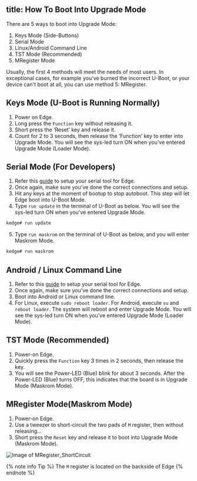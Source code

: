 title: How To Boot Into Upgrade Mode
---

There are 5 ways to boot into Upgrade Mode:

1. Keys Mode (Side-Buttons)
2. Serial Mode
3. Linux/Android Command Line
4. TST Mode (Recommended)
5. MRegister Mode

Usually, the first 4 methods will meet the needs of most users. In exceptional cases, for example you've burned the incorrect U-Boot, or your device can't boot at all, you can use method 5: MRegister.

## Keys Mode (U-Boot is Running Normally)
1. Power on Edge.
2. Long press the `Function` key without releasing it.
3. Short press the ‘Reset’ key and release it.
4. Count for 2 to 3 seconds, then release the ‘Function’ key to enter into Upgrade Mode. You will see the sys-led turn ON when you've entered Upgrade Mode (Loader Mode).

## Serial Mode (For Developers)
1. Refer this [guide](/edge/SetupSerialTool.html) to setup your serial tool for Edge.
2. Once again, make sure you've done the correct connections and setup.
3. Hit any keys at the moment of bootup to stop autoboot. This step will let Edge boot into U-Boot Mode.
4. Type `run update` in the terminal of U-Boot as below. You will see the sys-led turn ON when you've entered Upgrade Mode.

```sh
kedge# run update
```
5. Type `run maskrom` on the terminal of U-Boot as below, and you will enter Maskrom Mode.

```sh
kedge# run maskrom
```

## Android / Linux Command Line

1. Refer to this [guide](/edge/SetupSerialTool.html) to setup your serial tool for Edge.
2. Once again, make sure you've done the correct connections and setup.
3. Boot into Android or Linux command line.
4. For Linux, execute `sudo reboot loader`. For Android, execute `su` and `reboot loader`. The system will reboot and enter Upgrade Mode. You will see the sys-led turn ON when you've entered Upgrade Mode (Loader Mode).

## TST Mode (Recommended)

1. Power-on Edge.
2. Quickly press the `Function` key 3 times in 2 seconds, then release the key.
3. You will see the Power-LED (Blue) blink for about 3 seconds. After the Power-LED (Blue) turns OFF, this indicates that the board is in Upgrade Mode (Maskrom Mode).

## MRegister Mode(Maskrom Mode)

1. Power-on Edge.
2. Use a tweezer to short-circuit the two pads of `M` register, then without releasing...
3. Short press the `Reset` key and release it to boot into Upgrade Mode (Maskrom Mode).

![Image of MRegister_ShortCircuit](/images/edge/MRegister_ShortCircuit.png)

{% note info Tip %}
The `M` register is located on the backside of Edge
{% endnote %}
